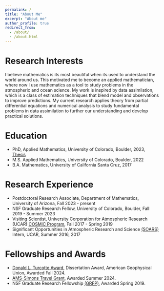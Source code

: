 ```yaml
---
permalink: /
title: "About Me"
excerpt: "About me"
author_profile: true
redirect_from: 
  - /about/
  - /about.html
---
```

Research Interests
======
I believe mathematics is its most beautiful when its used to understand the world around us. This motivated me to become an applied mathematician, where now I use mathematics as a tool to study problems in the atmospheric and ocean science. My work is inspired by data assimilation, which is a class of estimation techniques that blend model and observations to improve predictions. My current research applies theory from partial differential equations and numerical analysis to study fundamental problems in data assimilation to further our understanding and develop practical solutions.

Education
======
* PhD, Applied Mathematics, University of Colorado, Boulder, 2023, [Thesis](https://scholar.colorado.edu/concern/graduate_thesis_or_dissertations/ng451k062)
* M.S. Applied Mathematics, University of Colorado, Boulder, 2022
* B.A. Mathematics, University of California Santa Cruz, 2017


Research Experience
======
* Postdoctoral Research Associate, Department of Mathematics, University of Arizona, Fall 2023 - present 
* NSF Graduate Research Fellow, University of Colorado, Boulder, Fall 2019 - Summer 2023
* Visiting Scientist, University Corporation for Atmospheric Research (UCAR) [COSMIC Program](https://www.cosmic.ucar.edu), Fall 2017 - Spring 2019
* Significant Opportunities in Atmospheric Research and Science [(SOARS)](https://soars.ucar.edu) Intern, UCAR, Summer 2016, 2017

Fellowships and Awards
======
* [Donald L. Turcotte Award](https://www.agu.org/honors/turcotte/past-recipients), Dissertation Award, American Geophysical Union, Awarded Fall 2024.
* [AMS-Simons Travel Grant](http://www.ams.org/programs/travel-grants/AMS-SimonsTG), Awarded Summer 2024.
* NSF Graduate Research Fellowship [(GRFP)](https://www.nsfgrfp.org/), Awarded Spring 2019.








